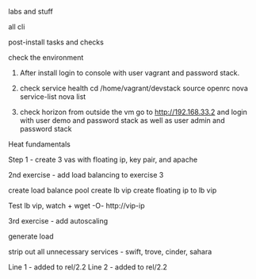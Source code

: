labs and stuff

all cli

post-install tasks and checks

check the environment

1. After install login to console with user vagrant and password stack.
2. check service health
	cd /home/vagrant/devstack
	source openrc
	nova service-list
	nova list

3. check horizon
	from outside the vm go to http://192.168.33.2 and login with user demo and password stack as well as user admin and password stack

Heat fundamentals

Step 1 - create 3 vas with floating ip, key pair, and apache

2nd exercise - add load balancing to exercise 3

create load balance pool
create lb vip
create floating ip to lb vip

Test lb vip, watch + wget -O- http://vip-ip

3rd exercise - add autoscaling 

generate load

strip out all unnecessary services - swift, trove, cinder, sahara

Line 1 - added to rel/2.2
Line 2 - added to rel/2.2
